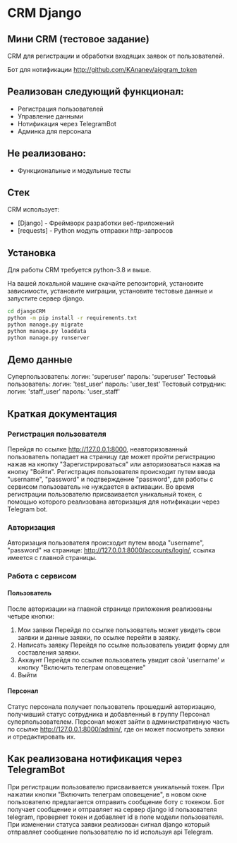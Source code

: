 # CRM Django
## Мини CRM (тестовое задание)

CRM для регистрации и обработки входящих заявок от пользователей.

Бот для нотификации http://github.com/KAnanev/aiogram_token

## Реализован следующий функционал:

- Регистрация пользователей
- Управление данными
- Нотификация через TelegramBot
- Админка для персонала

## Не реализовано:
- Функциональные и модульные тесты


## Стек 

CRM использует:

- [Django] - Фреймворк разработки веб-приложений
- [requests] - Python модуль отправки http-запросов

## Установка

Для работы CRM требуется python-3.8 и выше.

На вашей локальной машине скачайте репозиторий, установите зависимости, установите миграции,
установите тестовые данные и запустите сервер django.

```sh
cd djangoCRM
python -m pip install -r requirements.txt
python manage.py migrate
python manage.py loaddata
python manage.py runserver
```
## Демо данные
Суперпользователь: логин: 'superuser' пароль: 'superuser'
Тестовый пользователь: логин: 'test_user' пароль: 'user_test'
Тестовый сотрудник: логин: 'staff_user' пароль: 'user_staff'

## Краткая документация

### Регистрация пользователя

Перейдя по ссылке http://127.0.0.1:8000, неавторизованный пользователь попадает на страницу где может пройти регистрацию нажав на кнопку "Зарегистрироваться" или авторизоваться нажав на кнопку "Войти".
Регистрация пользователя происходит путем ввода "username", "password" и подтверждение "password", для работы с сервисом пользователь не нуждается в активации. Во время регистрации пользователю присваивается уникальный токен, с помощью которого реализована авторизация для нотификации через Telegram bot.

### Авторизация
Авторизация пользователя происходит путем ввода "username", "password" на странице: http://127.0.0.1:8000/accounts/login/, ссылка имеется с главной страницы.

### Работа с сервисом
#### Пользователь
После авторизации на главной странице приложения реализованы четыре кнопки:
1. Мои заявки
Перейдя по ссылке пользователь может увидеть свои заявки и данные заявки, по ссылке перейти в заявку.
2. Написать заявку
Перейдя по ссылке пользователь увидит форму для составления заявки.
3. Аккаунт
Перейдя по ссылке пользователь увидит свой 'username' и кнопку "Включить телеграм оповещение"
4. Выйти
#### Персонал
Статус персонала получает пользователь прошедший авторизацию, получивший статус сотрудника и добавленный в группу Персонал суперпользователем.
Персонал может зайти в административную часть по ссылке http://127.0.0.1:8000/admin/, где он может посмотреть заявки и отредактировать их.

## Как реализована нотификация через TelegramBot
При регистрации пользователю присваивается уникальный токен. 
При нажатии кнопки "Включить телеграм оповещение", в новом окне 
пользователю предлагается отправить сообщение боту с токеном. 
Бот получает сообщение и отправляет на сервер django id пользователя 
telegram, проверяет токен и добавляет id в поле модели пользователя. 
При изменении статуса заявки реализован сигнал django который отправляет сообщение 
пользователю по id используя api Telegram.




